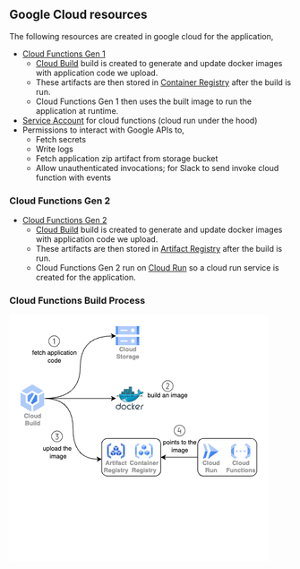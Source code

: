 ## Google Cloud resources

The following resources are created in google cloud for the application,

* [Cloud Functions Gen 1](https://cloud.google.com/functions/docs/concepts/version-comparison#new-in-2nd-gen)
    * [Cloud Build](https://cloud.google.com/build) build is created to generate and update docker images with application code we upload.
    * These artifacts are then stored in [Container Registry](https://cloud.google.com/container-registry) after the build is run.
    * Cloud Functions Gen 1 then uses the built image to run the application at runtime.
* [Service Account](https://cloud.google.com/iam/docs/service-account-overview) for cloud functions (cloud run under the hood)
* Permissions to interact with Google APIs to,
    * Fetch secrets
    * Write logs
    * Fetch application zip artifact from storage bucket
    * Allow unauthenticated invocations; for Slack to send invoke cloud function with events

### Cloud Functions Gen 2

* [Cloud Functions Gen 2](https://cloud.google.com/functions/docs/concepts/version-comparison#new-in-2nd-gen)
    * [Cloud Build](https://cloud.google.com/build) build is created to generate and update docker images with application code we upload.
    * These artifacts are then stored in [Artifact Registry](https://cloud.google.com/artifact-registry) after the build is run.
    * Cloud Functions Gen 2 run on [Cloud Run](https://cloud.google.com/run) so a cloud run service is created for the application.

### Cloud Functions Build Process

![CloudFunctionsBuildProcess](../assets/xplorers-bot-gcloud-build-process-gen2.drawio.png)
